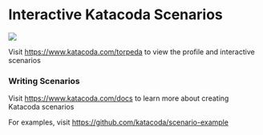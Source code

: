 # Interactive Katacoda Scenarios

[![](http://shields.katacoda.com/katacoda/torpeda/count.svg)](https://www.katacoda.com/torpeda "Get your profile on Katacoda.com")

Visit https://www.katacoda.com/torpeda to view the profile and interactive scenarios

### Writing Scenarios
Visit https://www.katacoda.com/docs to learn more about creating Katacoda scenarios

For examples, visit https://github.com/katacoda/scenario-example
